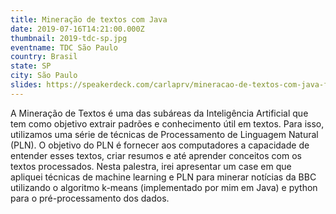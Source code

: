 ```yaml
---
title: Mineração de textos com Java
date: 2019-07-16T14:21:00.000Z
thumbnail: 2019-tdc-sp.jpg
eventname: TDC São Paulo
country: Brasil
state: SP
city: São Paulo
slides: https://speakerdeck.com/carlaprv/mineracao-de-textos-com-java-f768edbd-adeb-451c-95ad-47692fe6b54e
---
```

A Mineração de Textos é uma das subáreas da Inteligência Artificial que tem como objetivo extrair padrões e conhecimento útil em textos. Para isso, utilizamos uma série de técnicas de Processamento de Linguagem Natural (PLN). O objetivo do PLN é fornecer aos computadores a capacidade de entender esses textos, criar resumos e até aprender conceitos com os textos processados. Nesta palestra, irei apresentar um case em que apliquei técnicas de machine learning e PLN para minerar notícias da BBC utilizando o algoritmo k-means (implementado por mim em Java) e python para o pré-processamento dos dados.